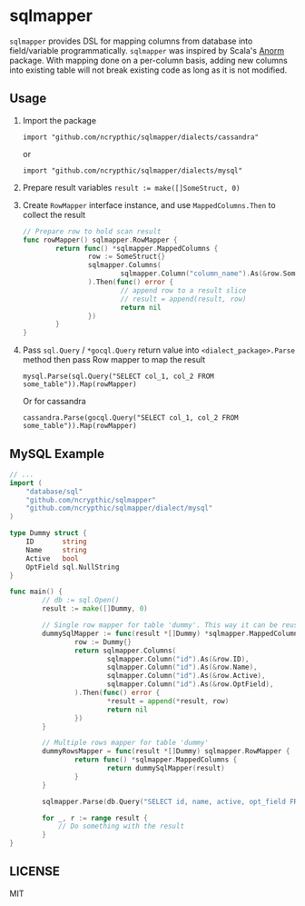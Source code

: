 sqlmapper
=========

`sqlmapper` provides DSL for mapping columns from database into field/variable programmatically.
`sqlmapper` was inspired by Scala's [Anorm](https://www.playframework.com/documentation/latest/ScalaAnorm)
package. With mapping done on a per-column basis, adding new columns into existing table will not break
existing code as long as it is not modified.

Usage
-----

1. Import the package

   `import "github.com/ncrypthic/sqlmapper/dialects/cassandra"`

   or

   `import "github.com/ncrypthic/sqlmapper/dialects/mysql"`

2. Prepare result variables `result := make([]SomeStruct, 0)`

3. Create `RowMapper` interface instance, and use `MappedColumns.Then` to
   collect the result
   ```go
   // Prepare row to hold scan result
   func rowMapper() sqlmapper.RowMapper {
           return func() *sqlmapper.MappedColumns {
                   row := SomeStruct{}
                   sqlmapper.Columns(
                           sqlmapper.Column("column_name").As(&row.SomeField),
                   ).Then(func() error {
                           // append row to a result slice
                           // result = append(result, row)
                           return nil
                   })
           }
   }
   ```

4. Pass `sql.Query` / `*gocql.Query` return value into `<dialect_package>.Parse` method then
   pass Row mapper to map the result
   ```
   mysql.Parse(sql.Query("SELECT col_1, col_2 FROM some_table")).Map(rowMapper)
   ```

   Or for cassandra

   ```
   cassandra.Parse(gocql.Query("SELECT col_1, col_2 FROM some_table")).Map(rowMapper)
   ```

MySQL Example
----------------

```go
// ...
import (
    "database/sql"
    "github.com/ncrypthic/sqlmapper"
    "github.com/ncrypthic/sqlmapper/dialect/mysql"
)

type Dummy struct {
    ID       string
    Name     string
    Active   bool
    OptField sql.NullString
}

func main() {
        // db := sql.Open()
        result := make([]Dummy, 0)

        // Single row mapper for table 'dummy'. This way it can be reused anywhere
        dummySqlMapper := func(result *[]Dummy) *sqlmapper.MappedColumns {
                row := Dummy{}
                return sqlmapper.Columns(
                        sqlmapper.Column("id").As(&row.ID),
                        sqlmapper.Column("id").As(&row.Name),
                        sqlmapper.Column("id").As(&row.Active),
                        sqlmapper.Column("id").As(&row.OptField),
                ).Then(func() error {
                        *result = append(*result, row)
                        return nil
                })
        }

        // Multiple rows mapper for table 'dummy'
        dummyRowsMapper = func(result *[]Dummy) sqlmapper.RowMapper {
                return func() *sqlmapper.MappedColumns {
                        return dummySqlMapper(result)
                }
        }

        sqlmapper.Parse(db.Query("SELECT id, name, active, opt_field FROM example")).Map(dummyRowsMapper(result))

        for _, r := range result {
            // Do something with the result
        }
}
```

LICENSE
-------

MIT
